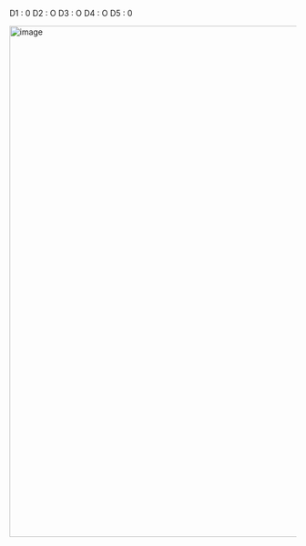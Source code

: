 D1 : 0
D2 : O
D3 : O
D4 : O
D5 : 0

<img width="1731" height="897" alt="image" src="https://github.com/user-attachments/assets/7e644a27-b810-495b-b3b0-4f1ae60240a6" />
